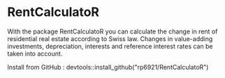 # RentCalculatoR
With the package RentCalculatoR you can calculate the change in rent of residential real estate according to Swiss law. Changes in value-adding investments, depreciation, interests and reference interest rates can be taken into account.

Install from GitHub : devtools::install_github("rp6921/RentCalculatoR")
